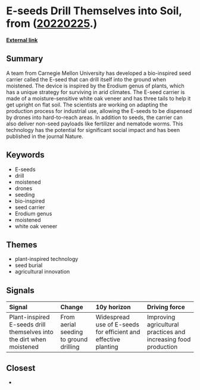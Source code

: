 # __E-seeds Drill Themselves into Soil__, from ([20220225](https://kghosh.substack.com/p/20220225).)

__[External link](https://newatlas.com/science/erodium-inspired-e-seeds/?utm_source=substack&utm_medium=email)__



## Summary

A team from Carnegie Mellon University has developed a bio-inspired seed carrier called the E-seed that can drill itself into the ground when moistened. The device is inspired by the Erodium genus of plants, which has a unique strategy for surviving in arid climates. The E-seed carrier is made of a moisture-sensitive white oak veneer and has three tails to help it get upright on flat soil. The scientists are working on adapting the production process for industrial use, allowing the E-seeds to be dispensed by drones into hard-to-reach areas. In addition to seeds, the carrier can also deliver non-seed payloads like fertilizer and nematode worms. This technology has the potential for significant social impact and has been published in the journal Nature.

## Keywords

* E-seeds
* drill
* moistened
* drones
* seeding
* bio-inspired
* seed carrier
* Erodium genus
* moistened
* white oak veneer

## Themes

* plant-inspired technology
* seed burial
* agricultural innovation

## Signals

| Signal                                                               | Change                                 | 10y horizon                                                    | Driving force                                                   |
|:---------------------------------------------------------------------|:---------------------------------------|:---------------------------------------------------------------|:----------------------------------------------------------------|
| Plant-inspired E-seeds drill themselves into the dirt when moistened | From aerial seeding to ground drilling | Widespread use of E-seeds for efficient and effective planting | Improving agricultural practices and increasing food production |

## Closest

* 